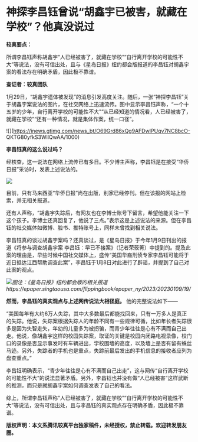 # 神探李昌钰曾说“胡鑫宇已被害，就藏在学校”？他真没说过

**较真要点：**

所谓李昌钰声称胡鑫宇“人已经被害了，就藏在学校”“自行离开学校的可能性不大”等说法，没有可信出处，且与《星岛日报》纽约都会版报道的李昌钰对胡鑫宇案的看法存在明确矛盾，因此极不靠谱。

**查证者：较真团队**

1月29日，“胡鑫宇遗体被发现”的消息引发高度关注。随后，一张“神探李昌钰”关于胡鑫宇案说法的图片，在社交网络上迅速流传。图中显示李昌钰声称，“一个十五岁的少年，自行离开学校的可能性不大”“从已经知道的情况看，人已经被害了，就藏在学校”“还有一种情况，就是集体作案，统一口径”。

![](https://inews.gtimg.com/news_bt/O69Grd86xQg9AFDwIPUqv7NC8bcO-
QKTG80yfkS3WilQwAA/1000)

**李昌钰真的这么说过吗？**

经核查，这一说法在网络上流传已有多日。不少博主声称，李昌钰是在接受“华侨日报”采访时，发表上述说法的。

![](https://inews.gtimg.com/news_bt/OEjM7hsDi5PNfaizXaNLuggV1hiUWvw2gaYbdOwDAo_FYAA/1000)

目前，只有马来西亚“华侨日报”尚在出版，别家已经停刊。但在该报的网站上检索，并无相关报道。

还有人声称，“胡鑫宇失踪后，有网友也在李博士账号下留言，希望他能关注一下这个孩子。李博士还真回复了，他说了三点。”表示这是上述说法的来源。但在李昌钰的社交媒体如微博、脸书、推特账号上，同样未曾找到相关说法。

李昌钰真的谈过胡鑫宇案吗？还真谈过，是《星岛日报》于今年1月9日刊出的报道《将参与调查胡鑫宇案
李昌钰：早已不接案》（记者荣筱箐）中提到的。提及此案的理由是，早些时候中国社交媒体上，盛传“美国华裔刑侦专家李昌钰可能将于近日抵达江西帮助调查此案”，李昌钰于1月8日对此进行了辟谣，并提到了自己对此案的观点。

![](https://inews.gtimg.com/news_bt/O4bsy6uEpXdvDrY-6KCGGdFGedfW_dDZudnO0Ezbygz3UAA/1000)_图注：《星岛日报》纽约都会版的相关报道https://epaper.singtaousa.com/flippingbook/epaper_ny/2023/20230109/19/_

**然而，李昌钰的真实观点与上述网传说法大相径庭。** 他的完整说法如下——

“美国每年有大约6万人失踪，其中大多数最后都能找回来，只有一万多人是真正的失踪。他说，失踪案根据失踪人的年龄不同有一些规律可循，比如年长者失踪很多是因为失智走失，年幼的儿童多为被拐骗，而青少年往往是心有不满而自己出走。他说，像胡鑫宇这样的校园失踪案，取证的关键是校园内闭路电视录像，校门口的录像是否显示事发时有车辆进出，学校围墙的高度，以及墙上是否有留有蛛丝马迹。另外，失踪者的手机也是重点，失踪前最后发出的手机信息的接收者应列为盘查重点。”

李昌钰明确表示，“青少年往往是心有不满而自己出走”，这与网传“自行离开学校的可能性不大”的说法显著矛盾。另外，李昌钰也并没有做“人已经被害”这样武断的推测，而只是就胡鑫宇案如何调查发表了自己的看法。

综上，所谓李昌钰声称“人已经被害了，就藏在学校”“自行离开学校的可能性不大”等说法，没有可信出处，且与李昌钰的真实观点存在明确矛盾，因此极不靠谱。

**版权声明：本文系腾讯较真平台独家稿件，未经授权，禁止转载。欢迎转发朋友圈。**

